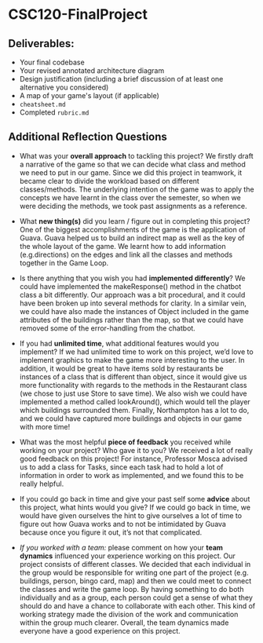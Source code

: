 # CSC120-FinalProject

## Deliverables:
 - Your final codebase
 - Your revised annotated architecture diagram
 - Design justification (including a brief discussion of at least one alternative you considered)
 - A map of your game's layout (if applicable)
 - `cheatsheet.md`
 - Completed `rubric.md`
  
## Additional Reflection Questions
 - What was your **overall approach** to tackling this project?
   We firstly draft a narrative of the game so that we can decide what class and method we need to put in our game. Since we did this project in teamwork, it became clear to divide the workload based on different classes/methods. The underlying intention of the game was to apply the concepts we have learnt in the class over the semester, so when we were deciding the methods, we took past assignments as a reference. 

 - What **new thing(s)** did you learn / figure out in completing this project?
   One of the biggest accomplishments of the game is the application of Guava. Guava helped us to build an indirect map as well as the key of the whole layout of the game. We learnt how to add information (e.g.directions) on the edges and link all the classes and methods together in the Game Loop. 

 - Is there anything that you wish you had **implemented differently**?
  We could have implemented the makeResponse() method in the chatbot class a bit differently. Our approach was a bit procedural, and it could have been broken up into several methods for clarity. In a similar vein, we could have also made the instances of Object included in the game attributes of the buildings rather than the map, so that we could have removed some of the error-handling from the chatbot.

 - If you had **unlimited time**, what additional features would you implement?
   If we had unlimited time to work on this project, we’d love to implement graphics to make the game more interesting to the user. In addition, it would be great to have items sold by restaurants be instances of a class that is different than object, since it would give us more functionality with regards to the methods in the Restaurant class (we chose to just use Store to save time). We also wish we could have implemented a method called lookAround(), which would tell the player which buildings surrounded them. Finally, Northampton has a lot to do, and we could have captured more buildings and objects in our game with more time!
   
 - What was the most helpful **piece of feedback** you received while working on your project? Who gave it to you?
We received a lot of really good feedback on this project! For instance, Professor Mosca advised us to add a class for Tasks, since each task had to hold a lot of information in order to work as implemented, and we found this to be really helpful.

 - If you could go back in time and give your past self some **advice** about this project, what hints would you give?
   If we could go back in time, we would have given ourselves the hint to give ourselves a lot of time to figure out how Guava works and to not be intimidated by Guava because once you figure it out, it’s not that complicated.

 - _If you worked with a team:_ please comment on how your **team dynamics** influenced your experience working on this project.
   Our project consists of different classes. We decided that each individual in the group would be responsible for writing one part of the project (e.g. buildings, person, bingo card, map) and then we could meet to connect the classes and write the game loop. By having something to do both individually and as a group, each person could get a sense of what they should do and have a chance to collaborate with each other. This kind of working strategy made the division of the work and communication within the group much clearer. Overall, the team dynamics made everyone have a good experience on this project.

